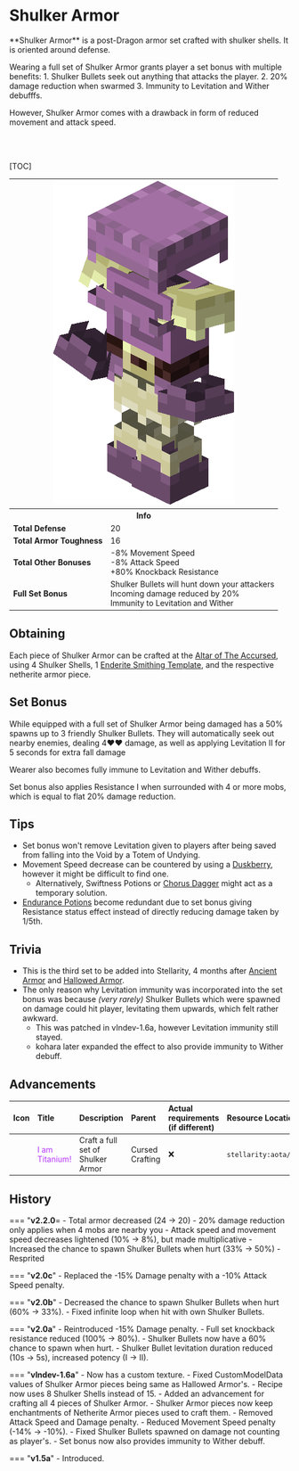 # Shulker Armor
<div class="result kohara-infobox-grid" markdown>
<div markdown class="kohara-infobox-text">
**Shulker Armor** is a post-Dragon armor set crafted with shulker shells. It is oriented around defense.

Wearing a full set of Shulker Armor grants player a set bonus with multiple benefits:
	1. Shulker Bullets seek out anything that attacks the player.
	2. 20% damage reduction when swarmed
	3. Immunity to Levitation and Wither debufffs.

However, Shulker Armor comes with a drawback in form of reduced movement and attack speed.

<br><br>

[TOC]

</div>
<div class="kohara-infobox-table">
  	<table id="kohara-infobox--item" markdown>
		<tr>
			<th colspan="2" class="kohara-infobox--top-image"><img src="../../../assets/armor/shulker/full.png" style="height: auto; image-rendering: auto;"></th>
		</tr>
		<tr>
			<th colspan="2">Info</th>
		</tr>
		<tr>
			<td><b>Total Defense</b></td>
			<td>20</td>
		</tr>
		<tr>
			<td><b>Total Armor Toughness</b></td>
			<td>16</td>
		</tr>
		<tr>
			<td><b>Total Other Bonuses</b></td>
			<td>
				-8% Movement Speed
				<br>
				-8% Attack Speed
				<br>
				+80% Knockback Resistance
				<br>
			</td>
		</tr>
		<tr>
			<td><b>Full Set Bonus</b></td>
			<td>
				Shulker Bullets will hunt down your attackers
				<br>
				Incoming damage reduced by 20%
				<br>
				Immunity to Levitation and Wither
			</td>
		</tr>
	</table>
</div>
</div>

## Obtaining
Each piece of Shulker Armor can be crafted at the [Altar of The Accursed](../../mechanics/altar_of_the_accursed.md), using 4 Shulker Shells, 1 [Enderite Smithing Template](../materials/enderite_smithing_template.md), and the respective netherite armor piece.

## Set Bonus
While equipped with a full set of Shulker Armor being damaged has a 50% spawns up to 3 friendly Shulker Bullets. They will automatically seek out nearby enemies, dealing 4:heart::heart: damage, as well as applying Levitation II for 5 seconds for extra fall damage

Wearer also becomes fully immune to Levitation and Wither debuffs.

Set bonus also applies Resistance I when surrounded with 4 or more mobs, which is equal to flat 20% damage reduction.

## Tips
- Set bonus won't remove Levitation given to players after being saved from falling into the Void by a <i class="icon-minecraft icon-minecraft-totem-of-undying"></i>Totem of Undying.
- Movement Speed decrease can be countered by using a <i class="icon-stellarity icon-stellarity-duskberry"></i>[Duskberry](../trinkets/duskberry.md), however it might be difficult to find one.
    - Alternatively, Swiftness Potions or [Chorus Dagger](../chorus_dagger.md) might act as a temporary solution.
- [Endurance Potions](../other/potions.md#endurance_potion) become redundant due to set bonus giving Resistance status effect instead of directly reducing damage taken by 1/5th.

## Trivia
- This is the third set to be added into Stellarity, 4 months after <i class="icon-stellarity icon-stellarity-ancient-armor"></i>[Ancient Armor](ancient_armor.md) and <i class="icon-stellarity icon-stellarity-hallowed-armor"></i>[Hallowed Armor](hallowed_armor.md).
- The only reason why Levitation immunity was incorporated into the set bonus was because *(very rarely)* Shulker Bullets which were spawned on damage could hit player, levitating them upwards, which felt rather awkward.
    - This was patched in vIndev-1.6a, however Levitation immunity still stayed.
    - kohara later expanded the effect to also provide immunity to Wither debuff.
## Advancements
| Icon | Title | Description | Parent | Actual requirements (if different) | Resource Location |
| :--- | :--- | :--- | :--- | :--- | :--- |
| <div class="adv-div"><i class="adv adv-challenge"></i><i class="icon-adv icon-stellarity icon-stellarity-shulker-armor"></i></div> | <span style="color: #B533FF;">I am Titanium!</span> | Craft a full set of Shulker Armor | Cursed Crafting | :x: | `stellarity:aota/craft_shulker_armor` |

## History
=== "**v2.2.0**=
    - Total armor decreased (24 -> 20)
    - 20% damage reduction only applies when 4 mobs are nearby you
    - Attack speed and movement speed decreases lightened (10% -> 8%), but made multiplicative
    - Increased the chance to spawn Shulker Bullets when hurt (33% -> 50%)
	- Resprited
    
=== "**v2.0c**"
	- Replaced the -15% Damage penalty with a -10% Attack Speed penalty.

=== "**v2.0b**"
    - Decreased the chance to spawn Shulker Bullets when hurt (60% -> 33%).
    - Fixed infinite loop when hit with own Shulker Bullets.

=== "**v2.0a**"
    - Reintroduced -15% Damage penalty.
    - Full set knockback resistance reduced (100% -> 80%).
    - Shulker Bullets now have a 60% chance to spawn when hurt.
    - Shulker Bullet levitation duration reduced (10s -> 5s), increased potency (I -> II).

=== "**vIndev-1.6a**"
	- Now has a custom texture.
	- Fixed CustomModelData values of Shulker Armor pieces being same as <i class="icon-stellarity icon-stellarity-hallowed-armor"></i>Hallowed Armor's.
	- Recipe now uses 8 <i class="icon-minecraft icon-minecraft-shulker-shell"></i>Shulker Shells instead of 15.
	- Added an advancement for crafting all 4 pieces of  <i class="icon-stellarity icon-stellarity-shulker-armor"></i>Shulker Armor.
	- Shulker Armor pieces now keep enchantments of Netherite Armor pieces used to craft them.
    - Removed Attack Speed and Damage penalty.
	- Reduced Movement Speed penalty (-14% -> -10%).
	- Fixed Shulker Bullets spawned on damage not counting as player's.
	- Set bonus now also provides immunity to Wither debuff.

=== "**v1.5a**"
	- Introduced.
